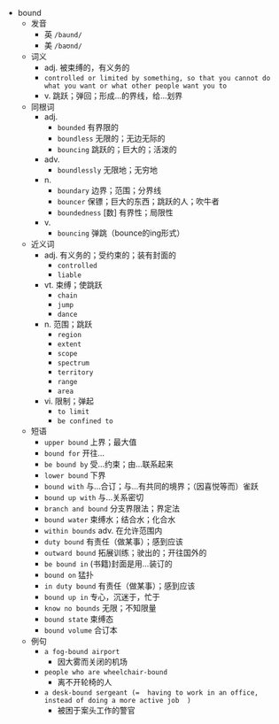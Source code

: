 - bound
  - 发音
    - 英 `/baund/`
    - 美 `/baʊnd/`
  - 词义
    - adj. 被束缚的，有义务的
    - `controlled or limited by something, so that you cannot do what you want or what other people want you to`
    - v. 跳跃；弹回；形成…的界线，给…划界
  - 同根词
    - adj.
      - `bounded` 有界限的
      - `boundless` 无限的；无边无际的
      - `bouncing` 跳跃的；巨大的；活泼的
    - adv.
      - `boundlessly` 无限地；无穷地
    - n.
      - `boundary` 边界；范围；分界线
      - `bouncer` 保镖；巨大的东西；跳跃的人；吹牛者
      - `boundedness` [数] 有界性；局限性
    - v.
      - `bouncing` 弹跳（bounce的ing形式）
  - 近义词
    - adj. 有义务的；受约束的；装有封面的
      - `controlled`
      - `liable`
    - vt. 束缚；使跳跃
      - `chain`
      - `jump`
      - `dance`
    - n. 范围；跳跃
      - `region`
      - `extent`
      - `scope`
      - `spectrum`
      - `territory`
      - `range`
      - `area`
    - vi. 限制；弹起
      - `to limit`
      - `be confined to`
  - 短语
    - `upper bound` 上界；最大值 
    - `bound for` 开往… 
    - `be bound by` 受…约束；由…联系起来 
    - `lower bound` 下界 
    - `bound with` 与…合订；与…有共同的境界；（因喜悦等而）雀跃 
    - `bound up with` 与…关系密切 
    - `branch and bound` 分支界限法；界定法 
    - `bound water` 束缚水；结合水；化合水 
    - `within bounds` adv. 在允许范围内 
    - `duty bound` 有责任（做某事）；感到应该 
    - `outward bound` 拓展训练；驶出的；开往国外的 
    - `be bound in` (书籍)封面是用…装订的 
    - `bound on` 猛扑 
    - `in duty bound` 有责任（做某事）；感到应该 
    - `bound up in` 专心，沉迷于，忙于 
    - `know no bounds` 无限；不知限量 
    - `bound state` 束缚态 
    - `bound volume` 合订本 
  - 例句
    - `a fog-bound airport`
      - 因大雾而关闭的机场
    - `people who are wheelchair-bound`
      - 离不开轮椅的人
    - `a desk-bound sergeant (=  having to work in an office, instead of doing a more active job  )`
      - 被困于案头工作的警官

